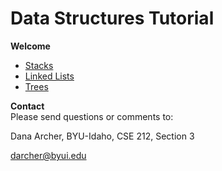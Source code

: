 # Data Structures Tutorial
**Welcome**

- [Stacks](1-stack.md)
- [Linked Lists](2-list.md)
- [Trees](3-tree.md)

**Contact**  
Please send questions or comments to:  

Dana Archer, BYU-Idaho, CSE 212, Section 3  

darcher@byui.edu
